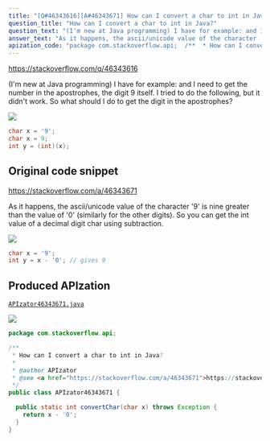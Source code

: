 ```yaml
---
title: "[Q#46343616][A#46343671] How can I convert a char to int in Java?"
question_title: "How can I convert a char to int in Java?"
question_text: "(I'm new at Java programming) I have for example: and I need to get the number in the apostrophes, the digit 9 itself. I tried to do the following, but it didn't work. So what should I do to get the digit in the apostrophes?"
answer_text: "As it happens, the ascii/unicode value of the character '9' is nine greater than the value of '0' (similarly for the other digits). So you can get the int value of a decimal digit char using subtraction."
apization_code: "package com.stackoverflow.api;  /**  * How can I convert a char to int in Java?  *  * @author APIzator  * @see <a href=\"https://stackoverflow.com/a/46343671\">https://stackoverflow.com/a/46343671</a>  */ public class APIzator46343671 {    public static int convertChar(char x) throws Exception {     return x - '0';   } }"
---
```


https://stackoverflow.com/q/46343616

(I&#x27;m new at Java programming)
I have for example:
and I need to get the number in the apostrophes, the digit 9 itself.
I tried to do the following,
but it didn&#x27;t work.
So what should I do to get the digit in the apostrophes?


<div class="code-logo"><img src="/stackoverflow.png" /></div>

```java
char x = '9';
char x = 9;
int y = (int)(x);
```


## Original code snippet

https://stackoverflow.com/a/46343671

As it happens, the ascii/unicode value of the character &#x27;9&#x27; is nine greater than the value of &#x27;0&#x27; (similarly for the other digits).
So you can get the int value of a decimal digit char using subtraction.

<div class="code-logo"><img src="/stackoverflow.png" /></div>

```java
char x = '9';
int y = x - '0'; // gives 9
```

## Produced APIzation

[`APIzator46343671.java`](https://github.com/pasqualesalza/apization/raw/main/data/search/APIzator46343671.java)

<div class="code-logo"><img src="/apizator.png" /></div>

```java
package com.stackoverflow.api;

/**
 * How can I convert a char to int in Java?
 *
 * @author APIzator
 * @see <a href="https://stackoverflow.com/a/46343671">https://stackoverflow.com/a/46343671</a>
 */
public class APIzator46343671 {

  public static int convertChar(char x) throws Exception {
    return x - '0';
  }
}

```